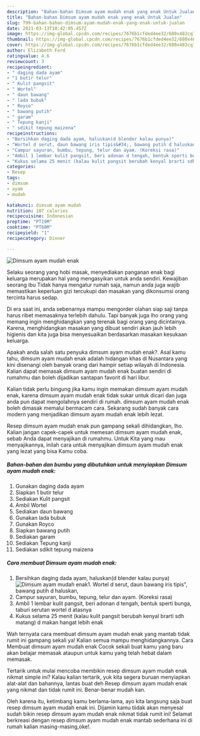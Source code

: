 ```yaml
---
description: "Bahan-bahan Dimsum ayam mudah enak yang enak Untuk Jualan"
title: "Bahan-bahan Dimsum ayam mudah enak yang enak Untuk Jualan"
slug: 799-bahan-bahan-dimsum-ayam-mudah-enak-yang-enak-untuk-jualan
date: 2021-03-13T10:42:05.457Z
image: https://img-global.cpcdn.com/recipes/7676b1cfded4ee32/680x482cq70/dimsum-ayam-mudah-enak-foto-resep-utama.jpg
thumbnail: https://img-global.cpcdn.com/recipes/7676b1cfded4ee32/680x482cq70/dimsum-ayam-mudah-enak-foto-resep-utama.jpg
cover: https://img-global.cpcdn.com/recipes/7676b1cfded4ee32/680x482cq70/dimsum-ayam-mudah-enak-foto-resep-utama.jpg
author: Elizabeth Ford
ratingvalue: 4.6
reviewcount: 3
recipeingredient:
- " daging dada ayam"
- "1 butir telur"
- " Kulit pangsit"
- " Wortel"
- " daun bawang"
- " lada bubuk"
- " Royco"
- " bawang putih"
- " garam"
- " Tepung kanji"
- " sdikit tepung maizena"
recipeinstructions:
- "Bersihkan daging dada ayam, haluskan(d blender kalau punya)"
- "Wortel d serut, daun bawang iris tipis&#34;, bawang putih d haluskan,"
- "Campur sayuran, bumbu, tepung, telur dan ayam. (Koreksi rasa)"
- "Ambil 1 lembar kulit pangsit, beri adonan d tengah, bentuk sperti bunga, taburi serutan wortel d atasnya"
- "Kukus selama 25 menit (kalau kulit pangsit berubah kenyal brarti sdh matang) d makan hangat lebih enak"
categories:
- Resep
tags:
- dimsum
- ayam
- mudah

katakunci: dimsum ayam mudah 
nutrition: 107 calories
recipecuisine: Indonesian
preptime: "PT19M"
cooktime: "PT60M"
recipeyield: "1"
recipecategory: Dinner

---
```



![Dimsum ayam mudah enak](https://img-global.cpcdn.com/recipes/7676b1cfded4ee32/680x482cq70/dimsum-ayam-mudah-enak-foto-resep-utama.jpg)

Selaku seorang yang hobi masak, menyediakan panganan enak bagi keluarga merupakan hal yang mengasyikan untuk anda sendiri. Kewajiban seorang ibu Tidak hanya mengatur rumah saja, namun anda juga wajib memastikan keperluan gizi tercukupi dan masakan yang dikonsumsi orang tercinta harus sedap.

Di era  saat ini, anda sebenarnya mampu mengorder olahan siap saji tanpa harus ribet memasaknya terlebih dahulu. Tapi banyak juga lho orang yang memang ingin menghidangkan yang terenak bagi orang yang dicintainya. Karena, menghidangkan masakan yang dibuat sendiri akan jauh lebih higienis dan kita juga bisa menyesuaikan berdasarkan masakan kesukaan keluarga. 



Apakah anda salah satu penyuka dimsum ayam mudah enak?. Asal kamu tahu, dimsum ayam mudah enak adalah hidangan khas di Nusantara yang kini disenangi oleh banyak orang dari hampir setiap wilayah di Indonesia. Kalian dapat memasak dimsum ayam mudah enak buatan sendiri di rumahmu dan boleh dijadikan santapan favorit di hari libur.

Kalian tidak perlu bingung jika kamu ingin memakan dimsum ayam mudah enak, karena dimsum ayam mudah enak tidak sukar untuk dicari dan juga anda pun dapat mengolahnya sendiri di rumah. dimsum ayam mudah enak boleh dimasak memalui bermacam cara. Sekarang sudah banyak cara modern yang menjadikan dimsum ayam mudah enak lebih lezat.

Resep dimsum ayam mudah enak pun gampang sekali dihidangkan, lho. Kalian jangan capek-capek untuk memesan dimsum ayam mudah enak, sebab Anda dapat menyajikan di rumahmu. Untuk Kita yang mau menyajikannya, inilah cara untuk menyajikan dimsum ayam mudah enak yang lezat yang bisa Kamu coba.

<!--inarticleads1-->

##### Bahan-bahan dan bumbu yang dibutuhkan untuk menyiapkan Dimsum ayam mudah enak:

1. Gunakan  daging dada ayam
1. Siapkan 1 butir telur
1. Sediakan  Kulit pangsit
1. Ambil  Wortel
1. Sediakan  daun bawang
1. Gunakan  lada bubuk
1. Gunakan  Royco
1. Siapkan  bawang putih
1. Sediakan  garam
1. Sediakan  Tepung kanji
1. Sediakan  sdikit tepung maizena




<!--inarticleads2-->

##### Cara membuat Dimsum ayam mudah enak:

1. Bersihkan daging dada ayam, haluskan(d blender kalau punya)
<img src="https://img-global.cpcdn.com/steps/02e8094917428bb9/160x128cq70/dimsum-ayam-mudah-enak-langkah-memasak-1-foto.jpg" alt="Dimsum ayam mudah enak">1. Wortel d serut, daun bawang iris tipis&#34;, bawang putih d haluskan,
1. Campur sayuran, bumbu, tepung, telur dan ayam. (Koreksi rasa)
1. Ambil 1 lembar kulit pangsit, beri adonan d tengah, bentuk sperti bunga, taburi serutan wortel d atasnya
1. Kukus selama 25 menit (kalau kulit pangsit berubah kenyal brarti sdh matang) d makan hangat lebih enak




Wah ternyata cara membuat dimsum ayam mudah enak yang mantab tidak rumit ini gampang sekali ya! Kalian semua mampu menghidangkannya. Cara Membuat dimsum ayam mudah enak Cocok sekali buat kamu yang baru akan belajar memasak ataupun untuk kamu yang telah hebat dalam memasak.

Tertarik untuk mulai mencoba membikin resep dimsum ayam mudah enak nikmat simple ini? Kalau kalian tertarik, yuk kita segera buruan menyiapkan alat-alat dan bahannya, lantas buat deh Resep dimsum ayam mudah enak yang nikmat dan tidak rumit ini. Benar-benar mudah kan. 

Oleh karena itu, ketimbang kamu berlama-lama, ayo kita langsung saja buat resep dimsum ayam mudah enak ini. Dijamin kamu tiidak akan menyesal sudah bikin resep dimsum ayam mudah enak nikmat tidak rumit ini! Selamat berkreasi dengan resep dimsum ayam mudah enak mantab sederhana ini di rumah kalian masing-masing,oke!.

